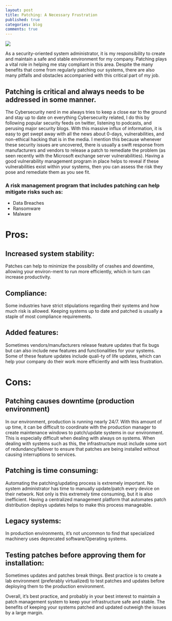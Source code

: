 ```yaml
---
layout: post
title: Patching: A Necessary Frustration 
published: true
categories: blog
comments: true
---
```


![]({{site.baseurl}}/images/patching.png)

As a security-oriented system administrator, it is my responsibility to create and maintain a safe and stable environment for my company. Patching plays a vital role in helping me stay compliant in this area. Despite the many benefits that come from regularly patching our systems, there are also many pitfalls and obstacles accompanied with this critical part of my job.

## Patching is critical and always needs to be addressed in some manner.
The Cybersecurity nerd in me always tries to keep a close ear to the ground and stay up to date on everything Cybersecurity related, I do this by following popular security feeds on twitter, listening to podcasts, and perusing major security blogs. With this massive influx of information, it is easy to get swept away with all the news about 0-days, vulnerabilities, and non-ethical hacking that is in the media. I mention this because whenever these security issues are uncovered, there is usually a swift response from manufacturers and vendors to release a patch to remediate the problem (as seen recently with the Microsoft exchange server vulnerabilities). Having a good vulnerability management program in place helps to reveal if these vulnerabilities exist within your systems, then you can assess the risk they pose and remediate them as you see fit. 

### A risk management program that includes patching can help mitigate risks such as:
-	Data Breaches
-	Ransomware
-	Malware

# Pros:

## Increased system stability: 
Patches can help to minimize the possibility of crashes and downtime, allowing your environ-ment to run more efficiently, which in turn can increase productivity. 

## Compliance:
Some industries have strict stipulations regarding their systems and how much risk is allowed. Keeping systems up to date and patched is usually a staple of most compliance requirements. 

## Added features:
Sometimes vendors/manufacturers release feature updates that fix bugs but can also include new features and functionalities for your systems. Some of these feature updates include quali-ty of life updates, which can help your company do their work more efficiently and with less frustration. 

# Cons:

## Patching causes downtime (production environment)

In our environment, production is running nearly 24/7. With this amount of up time, it can be difficult to coordinate with the production manager to create maintenance windows to patch/update systems in our environment. This is especially difficult when dealing with always on systems. When dealing with systems such as this, the infrastructure must include some sort of redundancy/failover to ensure that patches are being installed without causing interruptions to services.  

## Patching is time consuming:

Automating the patching/updating process is extremely important. No system administrator has time to manually update/patch every device on their network. Not only is this extremely time consuming, but it is also inefficient. Having a centralized management platform that automates patch distribution deploys updates helps to make this process manageable. 

## Legacy systems: 

In production environments, it’s not uncommon to find that specialized machinery uses deprecated software/Operating systems.


## Testing patches before approving them for installation: 

Sometimes updates and patches break things. Best practice is to create a lab environment (preferably virtualized) to test patches and updates before deploying them to the production environment. 

Overall, it’s best practice, and probably in your best interest to maintain a patch management system to keep your infrastructure safe and stable. The benefits of keeping your systems patched and updated outweigh the issues by a large margin. 
